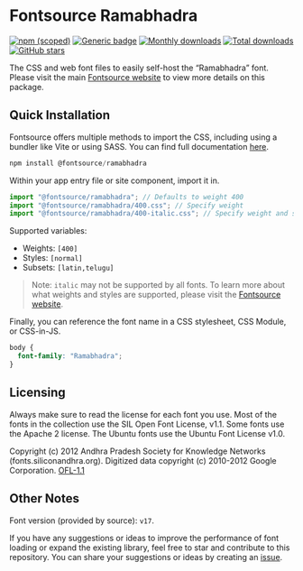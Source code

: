 # Fontsource Ramabhadra

[![npm (scoped)](https://img.shields.io/npm/v/@fontsource/ramabhadra?color=brightgreen)](https://www.npmjs.com/package/@fontsource/ramabhadra) [![Generic badge](https://img.shields.io/badge/fontsource-passing-brightgreen)](https://github.com/fontsource/fontsource) [![Monthly downloads](https://badgen.net/npm/dm/@fontsource/ramabhadra)](https://github.com/fontsource/fontsource) [![Total downloads](https://badgen.net/npm/dt/@fontsource/ramabhadra)](https://github.com/fontsource/fontsource) [![GitHub stars](https://img.shields.io/github/stars/fontsource/fontsource.svg?style=social&label=Star)](https://github.com/fontsource/fontsource/stargazers)

The CSS and web font files to easily self-host the “Ramabhadra” font. Please visit the main [Fontsource website](https://fontsource.org/fonts/ramabhadra) to view more details on this package.

## Quick Installation

Fontsource offers multiple methods to import the CSS, including using a bundler like Vite or using SASS. You can find full documentation [here](https://fontsource.org/docs/getting-started/introduction).

```javascript
npm install @fontsource/ramabhadra
```

Within your app entry file or site component, import it in.

```javascript
import "@fontsource/ramabhadra"; // Defaults to weight 400
import "@fontsource/ramabhadra/400.css"; // Specify weight
import "@fontsource/ramabhadra/400-italic.css"; // Specify weight and style
```

Supported variables:
- Weights: `[400]`
- Styles: `[normal]`
- Subsets: `[latin,telugu]`

> Note: `italic` may not be supported by all fonts. To learn more about what weights and styles are supported, please visit the [Fontsource website](https://fontsource.org/fonts/ramabhadra).

Finally, you can reference the font name in a CSS stylesheet, CSS Module, or CSS-in-JS.

```css
body {
  font-family: "Ramabhadra";
}
```

## Licensing
Always make sure to read the license for each font you use. Most of the fonts in the collection use the SIL Open Font License, v1.1. Some fonts use the Apache 2 license. The Ubuntu fonts use the Ubuntu Font License v1.0.

Copyright (c) 2012 Andhra Pradesh Society for Knowledge Networks (fonts.siliconandhra.org). Digitized data copyright (c) 2010-2012 Google Corporation.
[OFL-1.1](https://openfontlicense.org)

## Other Notes
Font version (provided by source): `v17`.

If you have any suggestions or ideas to improve the performance of font loading or expand the existing library, feel free to star and contribute to this repository. You can share your suggestions or ideas by creating an [issue](https://github.com/fontsource/fontsource/issues).